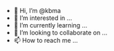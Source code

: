 - 👋 Hi, I’m @kbma
- 👀 I’m interested in ...
- 🌱 I’m currently learning ...
- 💞️ I’m looking to collaborate on ...
- 📫 How to reach me ...

<!---
kbma/kbma is a ✨ special ✨ repository because its `README.md` (this file) appears on your GitHub profile.
You can click the Preview link to take a look at your changes.
--->
